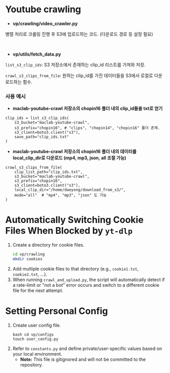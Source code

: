 # Youtube crawling

- **vp/crawling/video_crawler.py**

병렬 처리로 크롤링 진행 후 S3에 업로드하는 코드. (다운로드 경로 등 설정 필요)

<br>

- **vp/utils/fetch_data.py**

`list_s3_clip_ids`: S3 저장소에서 존재하는 clip_id 리스트를 가져와 저장.

`crawl_s3_clips_from_file`: 원하는 clip_id를 가진 데이터들을 S3에서 로컬로 다운로드하는 함수.

### 사용 예시

- **maclab-youtube-crawl 저장소의 chopin16 폴더 내의 clip_id들을 txt로 얻기**
```
clip_ids = list_s3_clip_ids(
    s3_bucket="maclab-youtube-crawl",
    s3_prefix="chopin16", # "clips", "chopin14", "chopin16" 폴더 존재.
    s3_client=boto3.client("s3"),
    save_path="clip_ids.txt"
)
```
- **maclab-youtube-crawl 저장소의 chopin16 폴더 내의 데이터를 local_clip_dir로 다운로드 (mp4, mp3, json, all 조절 가능)**
```
crawl_s3_clips_from_file(
    clip_list_path="clip_ids.txt",
    s3_bucket="maclab-youtube-crawl",
    s3_prefix="chopin16",
    s3_client=boto3.client("s3"),
    local_clip_dir="/home/daeyong/download_from_s3/",
    mode="all"  # "mp4", "mp3", "json" 도 가능
)
```

# Automatically Switching Cookie Files When Blocked by `yt-dlp`

1. Create a directory for cookie files.
    ```bash
    cd vp/crawling
    mkdir cookies
    ```
2. Add multiple cookie files to that directory (e.g., `cookie1.txt`, `cookie2.txt`, ...).
3. When running `crawl_and_upload.py`, the script will automatically detect if a rate-limit or "not a bot" error occurs and switch to a different cookie file for the next attempt.

# Setting Personal Config
1. Create user config file.
    ```
    bash cd vp/configs
    touch user_config.py
    ```
2. Refer to ```constants.py``` and define private/user-specific values based on your local environment.
   - **Note:** This file is gitignored and will not be committed to the repository.